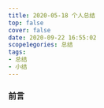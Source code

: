 ```yaml
---
title: 2020-05-18 个人总结
top: false
cover: false
date: 2020-09-22 16:55:02
scope1egories: 总结
tags:
- 总结
- 小结
---
```


### 前言
